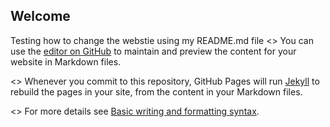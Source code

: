 ## Welcome

Testing how to change the webstie using my README.md file 
<> You can use the [editor on GitHub](https://github.com/Natey71/Natey71.github.io/edit/main/README.md) to maintain and preview the content for your website in Markdown files.


<> Whenever you commit to this repository, GitHub Pages will run [Jekyll](https://jekyllrb.com/) to rebuild the pages in your site, from the content in your Markdown files.


<> For more details see [Basic writing and formatting syntax](https://docs.github.com/en/github/writing-on-github/getting-started-with-writing-and-formatting-on-github/basic-writing-and-formatting-syntax).



